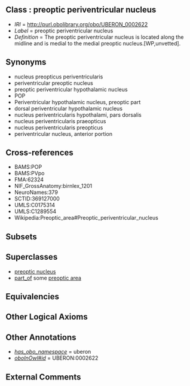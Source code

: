 
## Class : preoptic periventricular nucleus

 * *IRI* = http://purl.obolibrary.org/obo/UBERON_0002622
 * *Label* = preoptic periventricular nucleus
 * *Definition* = The preoptic periventricular nucleus is located along the midline and is medial to the medial preoptic nucleus.[WP,unvetted].

## Synonyms

 * nucleus preopticus periventricularis
 * periventricular preoptic nucleus
 * preoptic periventricular hypothalamic nucleus
 * POP
 * Periventricular hypothalamic nucleus, preoptic part
 * dorsal periventricular hypothalamic nucleus
 * nucleus periventricularis hypothalami, pars dorsalis
 * nucleus periventricularis praeopticus
 * nucleus periventricularis preopticus
 * periventricular nucleus, anterior portion

## Cross-references

 * BAMS:POP
 * BAMS:PVpo
 * FMA:62324
 * NIF_GrossAnatomy:birnlex_1201
 * NeuroNames:379
 * SCTID:369127000
 * UMLS:C0175314
 * UMLS:C1289554
 * Wikipedia:Preoptic_area#Preoptic_periventricular_nucleus

## Subsets


## Superclasses

 * [preoptic nucleus](../../UBERON/51/UBERON_0007251.md)
 * [part_of](../../BFO/50/BFO_0000050.md) some [preoptic area](../../UBERON/28/UBERON_0001928.md)

## Equivalencies


## Other Logical Axioms


## Other Annotations

 * *[has_obo_namespace](../../ce/oboInOwl#hasOBONamespace.md)* = uberon
 * *[oboInOwl#id](../../id/oboInOwl#id.md)* = UBERON:0002622

## External Comments

